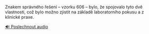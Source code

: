 
Znakem správného řešení – vzorku 606 – bylo, že spojovalo tyto dvě vlastnosti, což bylo možno zjistit na základě laboratorního pokusu a z klinické praxe.

[🔊 Poslechnout audio](/data/7-paragraphs/audio/chapter_141/para_010-Znakem-sprvnho-een-vzorku-606-bylo-e-sp.mp3)
